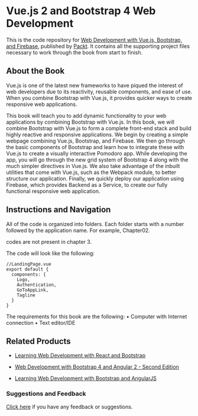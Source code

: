 # Vue.js 2 and Bootstrap 4 Web Development
This is the code repository for [Web Development with Vue.js, Bootstrap, and Firebase](https://www.packtpub.com/web-development/web-development-vuejs-bootstrap-and-firebase?utm_source=github&utm_medium=repository&utm_campaign=9781788290920), published by [Packt](https://www.packtpub.com/?utm_source=github). It contains all the supporting project files necessary to work through the book from start to finish.
## About the Book
Vue.js is one of the latest new frameworks to have piqued the interest of web developers due to its reactivity, reusable components, and ease of use. When you combine Bootstrap with Vue.js, it provides quicker ways to create responsive web applications.

This book will teach you to add dynamic functionality to your web applications by combining Bootstrap with Vue.js. In this book, we will combine Bootstrap with Vue.js to form a complete front-end stack and build highly reactive and responsive applications. We begin by creating a simple webpage combining Vue.js, Bootstrap, and Firebase. We then go through the basic components of Bootstrap and learn how to integrate these with Vue.js to create a visually interactive Pomodoro app. While developing the app, you will go through the new grid system of Bootstrap 4 along with the much simpler directives in Vue.js. We also take advantage of the inbuilt utilities that come with Vue.js, such as the Webpack module, to better structure our application. Finally, we quickly deploy our application using Firebase, which provides Backend as a Service, to create our fully functional responsive web application.

## Instructions and Navigation
All of the code is organized into folders. Each folder starts with a number followed by the application name. For example, Chapter02.

codes are not present in chapter 3.

The code will look like the following:
```
//LandingPage.vue
export default {
  components: {
    Logo,
    Authentication,
    GoToAppLink,
    Tagline
  }
}

```

The requirements for this book are the following:
•	Computer with Internet connection
•	Text editor/IDE


## Related Products
* [Learning Web Development with React and Bootstrap](https://www.packtpub.com/web-development/learning-web-development-react-and-bootstrap?utm_source=github&utm_medium=repository&utm_campaign=9781786462497)

* [Web Development with Bootstrap 4 and Angular 2 - Second Edition](https://www.packtpub.com/web-development/web-development-bootstrap-4-and-angular-2-second-edition?utm_source=github&utm_medium=repository&utm_campaign=9781785880810)

* [Learning Web Development with Bootstrap and AngularJS](https://www.packtpub.com/web-development/learning-web-development-bootstrap-and-angularjs?utm_source=github&utm_medium=repository&utm_campaign=9781783287550)

### Suggestions and Feedback
[Click here](https://docs.google.com/forms/d/e/1FAIpQLSe5qwunkGf6PUvzPirPDtuy1Du5Rlzew23UBp2S-P3wB-GcwQ/viewform) if you have any feedback or suggestions.

